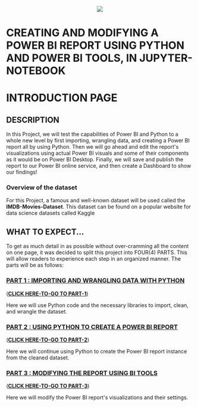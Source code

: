 <p align="center">
  <img src="https://github.com/deepakm925/Power-BI/blob/main/When-Python-meets-Power-BI/resources/banner-3.png"/>

  # CREATING AND MODIFYING A POWER BI REPORT USING PYTHON AND POWER BI TOOLS, IN JUPYTER-NOTEBOOK
  # INTRODUCTION PAGE


## DESCRIPTION
In this Project, we will test the capabilities of Power BI and Python to a whole new level by first importing, wrangling data, and creating a Power BI report all by using Python. Then we will go ahead and edit the report's visualizations using actual Power BI visuals and some of their components as it would be on Power BI Desktop. Finally, we will save and publish the report to our Power BI online service, and then create a Dashboard to show our findings!

### Overview of the dataset
For this Project, a famous and well-known dataset will be used called the **IMDB-Movies-Dataset**. This dataset can be found on a popular website for data science datasets called Kaggle

## WHAT TO EXPECT...
To get as much detail in as possible without over-cramming all the content on one page, it was decided to split this project into FOUR(4) PARTS. This will allow readers to experience each step in an organized manner. The parts will be as follows:

### <ins> PART 1 : IMPORTING AND WRANGLING DATA WITH PYTHON </ins> 
(**[CLICK HERE-TO-GO TO PART-1](https://github.com/deepakm925/Power-BI/tree/main/When-Python-meets-Power-BI/Creating-and-Modifying-a-Power-BI-report-within-Jupyter-Notebook/PART-1-Importing-and-Wrangling-data-with-Python)**)

Here we will use Python code and the necessary libraries to import, clean, and wrangle the dataset. 

### <ins> PART 2 : USING PYTHON TO CREATE A POWER BI REPORT </ins> 
(**[CLICK HERE-TO-GO TO PART-2](https://github.com/deepakm925/Power-BI/tree/main/When-Python-meets-Power-BI/Creating-and-Modifying-a-Power-BI-report-within-Jupyter-Notebook/PART-2-Using-Python-to-Create-a-Power-BI-Report)**)

Here we will continue using Python to create the Power BI report instance from the cleaned dataset. 

### <ins> PART 3 : MODIFYING THE REPORT USING BI TOOLS </ins> 
(**[CLICK HERE-TO-GO TO PART-3](https://github.com/deepakm925/Power-BI/tree/main/When-Python-meets-Power-BI/Creating-and-Modifying-a-Power-BI-report-within-Jupyter-Notebook/PART-3-Modifying-the-Power-BI-report)**)

Here we will modify the Power BI report's visualizations and their settings. 

